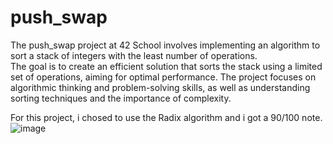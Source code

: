 # push_swap

The push_swap project at 42 School involves implementing an algorithm to sort a stack of integers with the least number of operations.<br>
The goal is to create an efficient solution that sorts the stack using a limited set of operations, aiming for optimal performance.
The project focuses on algorithmic thinking and problem-solving skills, as well as understanding sorting techniques and the importance of complexity.
<br>

For this project, i chosed to use the Radix algorithm and i got a 90/100 note.<br>
![image](https://github.com/user-attachments/assets/c41d11dd-0a47-4760-8106-4ac7a18135aa)

